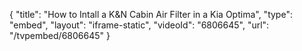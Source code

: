 {
    "title": "How to Intall a K&N Cabin Air Filter in a Kia Optima",
    "type": "embed",
    "layout": "iframe-static",
    "videoId": "6806645",
    "url": "\/tvpembed\/6806645"
}